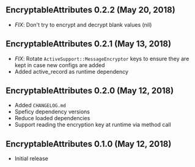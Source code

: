 ## EncryptableAttributes 0.2.2 (May 20, 2018)
* *FIX*: Don't try to encrypt and decrypt blank values (nil)

## EncryptableAttributes 0.2.1 (May 13, 2018)
* *FIX*: Rotate `ActiveSupport::MessageEncryptor` keys to ensure they are kept in case new configs are added
* Added active_record as runtime dependency

## EncryptableAttributes 0.2.0 (May 12, 2018)
* Added `CHANGELOG.md`
* Speficy dependency versions
* Reduce loaded dependencies
* Support reading the encryption key at runtime via method call

## EncryptableAttributes 0.1.0 (May 12, 2018)

* Initial release